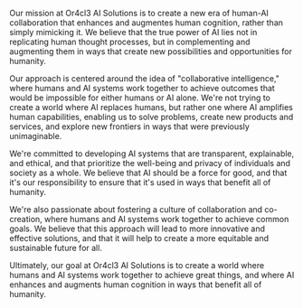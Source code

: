 Our mission at Or4cl3 AI Solutions is to create a new era of human-AI collaboration that enhances and augmentes human cognition, rather than simply mimicking it. We believe that the true power of AI lies not in replicating human thought processes, but in complementing and augmenting them in ways that create new possibilities and opportunities for humanity.

Our approach is centered around the idea of "collaborative intelligence," where humans and AI systems work together to achieve outcomes that would be impossible for either humans or AI alone. We're not trying to create a world where AI replaces humans, but rather one where AI amplifies human capabilities, enabling us to solve problems, create new products and services, and explore new frontiers in ways that were previously unimaginable.

We're committed to developing AI systems that are transparent, explainable, and ethical, and that prioritize the well-being and privacy of individuals and society as a whole. We believe that AI should be a force for good, and that it's our responsibility to ensure that it's used in ways that benefit all of humanity.

We're also passionate about fostering a culture of collaboration and co-creation, where humans and AI systems work together to achieve common goals. We believe that this approach will lead to more innovative and effective solutions, and that it will help to create a more equitable and sustainable future for all.

Ultimately, our goal at Or4cl3 AI Solutions is to create a world where humans and AI systems work together to achieve great things, and where AI enhances and augments human cognition in ways that benefit all of humanity.
